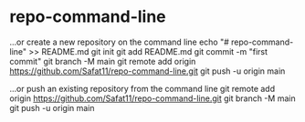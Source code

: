 # repo-command-line

…or create a new repository on the command line
echo "# repo-command-line" >> README.md
git init
git add README.md
git commit -m "first commit"
git branch -M main
git remote add origin https://github.com/Safat11/repo-command-line.git
git push -u origin main

…or push an existing repository from the command line
git remote add origin https://github.com/Safat11/repo-command-line.git
git branch -M main
git push -u origin main
